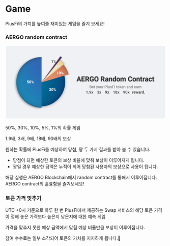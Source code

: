 # Game

PlusFi의 가치를 높여줄 재미있는 게임을 즐겨 보세요!

### **AERGO random contract**

![50%의 확률 게임](../ko/.gitbook/assets/%EC%9E%90%EC%82%B0%209.png)

50%, 30%, 10%, 5%, 1%의 확률 게임

1.9배, 3배, 9배, 18배, 90배의 보상

원하는 확률에 PlusFi를 예상하여 당첨, 꽝 두 가지 결과를 받아 볼 수 있습니다.

* 당첨이 되면 예상한 토큰의 보상 비율에 맞춰 보상이 이루어지게 됩니다.
* 꽝일 경우 예상한 금액은 누적이 되어 당첨된 사용자의 보상으로 사용이 됩니다.

해당 실행은 AERGO Blockchain에서 random contract를 통해서 이루어집니다. AERGO contract의 훌륭함을 즐겨보세요!

### 토큰 가격 맞추기

UTC +0시 기준으로 하루 한 번 PlusFi에서 제공하는 Swap 서비스의 해당 토큰 가격이 정해 놓은 가격보다 높은지 낮은지에 대한 예측 게임

가격을 맞추지 못한 예상 금액에서 맞힘 예상 비율만큼 보상이 이루어집니다.

참여 수수료는 일부 소각되어 토큰의 가치를 지지하게 됩니다.
